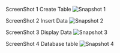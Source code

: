 ScreenShot 1 Create Table
![Snapshot 1](https://cloud.githubusercontent.com/assets/16940840/14134173/b2b20aae-f672-11e5-8725-a0be62a1affa.png)


ScreenShot 2 Insert Data
![Snapshot 2](https://cloud.githubusercontent.com/assets/16940840/14134217/0180d3ae-f673-11e5-94f0-96ed5ab3900d.png)


ScreenShot 3 Display Data
![Snapshot 3](https://cloud.githubusercontent.com/assets/16940840/14134239/2a724e50-f673-11e5-888d-53c797a39a4a.png)


ScreenShot 4 Database table
![Snapshot 4](https://cloud.githubusercontent.com/assets/16940840/14134254/57d4163a-f673-11e5-9531-961b595d5352.png)